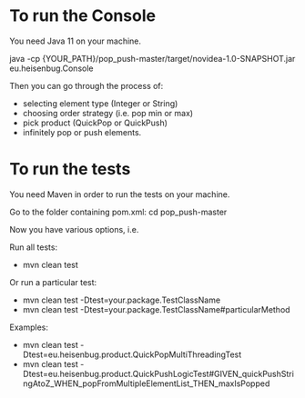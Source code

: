 # To run the Console
You need Java 11 on your machine.

java -cp {YOUR_PATH}/pop_push-master/target/novidea-1.0-SNAPSHOT.jar eu.heisenbug.Console

Then you can go through the process of:
- selecting element type (Integer or String)
- choosing order strategy (i.e. pop min or max)
- pick product (QuickPop or QuickPush)
- infinitely pop or push elements.

# To run the tests
You need Maven in order to run the tests on your machine.

Go to the folder containing pom.xml:
cd pop_push-master

Now you have various options, i.e.

Run all tests:
- mvn clean test

Or run a particular test:
- mvn clean test -Dtest=your.package.TestClassName
- mvn clean test -Dtest=your.package.TestClassName#particularMethod

Examples:
- mvn clean test -Dtest=eu.heisenbug.product.QuickPopMultiThreadingTest
- mvn clean test -Dtest=eu.heisenbug.product.QuickPushLogicTest#GIVEN_quickPushStringAtoZ_WHEN_popFromMultipleElementList_THEN_maxIsPopped
